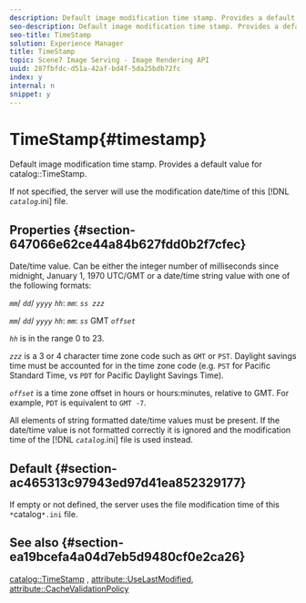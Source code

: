 ```yaml
---
description: Default image modification time stamp. Provides a default value for catalog TimeStamp.
seo-description: Default image modification time stamp. Provides a default value for catalog TimeStamp.
seo-title: TimeStamp
solution: Experience Manager
title: TimeStamp
topic: Scene7 Image Serving - Image Rendering API
uuid: 287fbfdc-d51a-42af-bd4f-5da25bdb72fc
index: y
internal: n
snippet: y
---
```


# TimeStamp{#timestamp}

Default image modification time stamp. Provides a default value for catalog::TimeStamp.

 If not specified, the server will use the modification date/time of this [!DNL *`catalog`*.ini] file.

## Properties {#section-647066e62ce44a84b627fdd0b2f7cfec}

Date/time value. Can be either the integer number of milliseconds since midnight, January 1, 1970 UTC/GMT or a date/time string value with one of the following formats:

*`mm`*/ *`dd`*/ *`yyyy`* *`hh`*: *`mm`*: *`ss zzz`*

*`mm`*/ *`dd`*/ *`yyyy`* *`hh`*: *`mm`*: *`ss`* GMT *`offset`*

*`hh`* is in the range 0 to 23.

*`zzz`* is a 3 or 4 character time zone code such as `GMT` or `PST`. Daylight savings time must be accounted for in the time zone code (e.g. `PST` for Pacific Standard Time, vs `PDT` for Pacific Daylight Savings Time).

*`offset`* is a time zone offset in hours or hours:minutes, relative to GMT. For example, `PDT` is equivalent to `GMT -7`.

All elements of string formatted date/time values must be present. If the date/time value is not formatted correctly it is ignored and the modification time of the [!DNL *`catalog`*.ini] file is used instead.

## Default {#section-ac465313c97943ed97d41ea852329177}

If empty or not defined, the server uses the file modification time of this ` *`catalog`*.ini` file.

## See also {#section-ea19bcefa4a04d7eb5d9480cf0e2ca26}

[catalog::TimeStamp](../../../../../is_api/image_catalog/image-serving-api-ref/c-image-catalog-reference/c-image-svg-data-reference/c-image-data-reference/r-timestamp-cat.md#reference-59a27b72f4cb4a53a3baba83214c4ded) , [attribute::UseLastModified](../../../../../is_api/image_catalog/image-serving-api-ref/c-image-catalog-reference/c-attributes-reference/r-uselastmodified.md#reference-73ecc421e6864a38aec5a4775f06b8e8), [attribute::CacheValidationPolicy](../../../../../is_api/image_catalog/image-serving-api-ref/c-image-catalog-reference/c-attributes-reference/r-cachevalidationpolicy.md#reference-e55e52fd749041718a9af69fa2027b57) 
